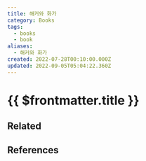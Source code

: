 ```yaml
---
title: 해커와 화가
category: Books
tags:
  - books
  - book
aliases:
  - 해커와 화가
created: 2022-07-28T00:10:00.000Z
updated: 2022-09-05T05:04:22.360Z
---
```


# {{ $frontmatter.title }}

## Related

## References
